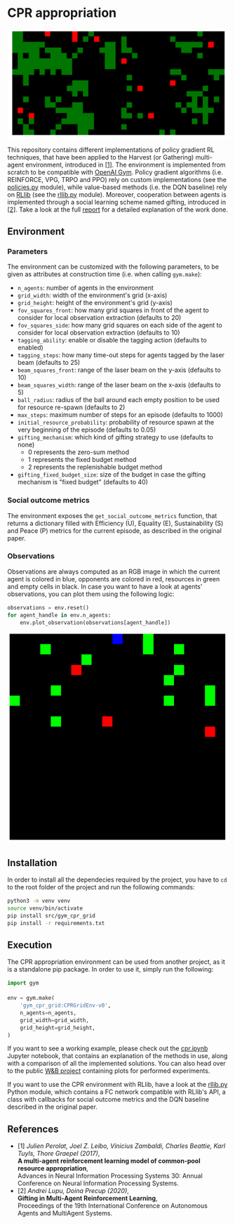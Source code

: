 # CPR appropriation

<p align="center">
	<img src="assets/env-example.png" />
</p>

This repository contains different implementations of policy gradient RL techniques, that have been applied to the Harvest (or Gathering) multi-agent environment, introduced in [[1]](#1). The environment is implemented from scratch to be compatible with [OpenAI Gym](https://gym.openai.com/). Policy gradient algorithms (i.e. REINFORCE, VPG, TRPO and PPO) rely on custom implementations (see the [policies.py](policies.py) module), while value-based methods (i.e. the DQN baseline) rely on [RLlib](https://docs.ray.io/en/latest/rllib.html) (see the [rllib.py](rllib.py) module). Moreover, cooperation between agents is implemented through a social learning scheme named gifting, introduced in [[2]](#2). Take a look at the full [report](report/report.pdf) for a detailed explanation of the work done.

## Environment

### Parameters
The environment can be customized with the following parameters, to be given as attributes at construction time (i.e. when calling `gym.make`):
- `n_agents`: number of agents in the environment
- `grid_width`: width of the environment's grid (x-axis)
- `grid_height`: height of the environment's grid (y-axis)
- `fov_squares_front`: how many grid squares in front of the agent to consider for local observation extraction (defaults to 20)
- `fov_squares_side`: how many grid squares on each side of the agent to consider for local observation extraction (defaults to 10)
- `tagging_ability`: enable or disable the tagging action (defaults to enabled)
- `tagging_steps`: how many time-out steps for agents tagged by the laser beam (defaults to 25)
- `beam_squares_front`: range of the laser beam on the y-axis (defaults to 10)
- `beam_squares_width`: range of the laser beam on the x-axis (defaults to 5)
- `ball_radius`: radius of the ball around each empty position to be used for resource re-spawn (defaults to 2)
- `max_steps`: maximum number of steps for an episode (defaults to 1000)
- `initial_resource_probability`: probability of resource spawn at the very beginning of the episode (defaults to 0.05)
- `gifting_mechanism`: which kind of gifting strategy to use (defaults to none)
  - 0 represents the zero-sum method
  - 1 represents the fixed budget method
  - 2 represents the replenishable budget method
- `gifting_fixed_budget_size`: size of the budget in case the gifting mechanism is "fixed budget" (defaults to 40)

### Social outcome metrics
The environment exposes the `get_social_outcome_metrics` function, that returns a dictionary filled with Efficiency (U), Equality (E), Sustainability (S) and Peace (P) metrics for the current episode, as described in the original paper.

### Observations
Observations are always computed as an RGB image in which the current agent is colored in blue, opponents are colored in red, resources in green and empty cells in black. In case you want to have a look at agents' observations, you can plot them using the following logic:
```python
observations = env.reset()
for agent_handle in env.n_agents:
	env.plot_observation(observations[agent_handle])
```

<p align="center">
	<img src="assets/obs-example.png" />
</p>

## Installation
In order to install all the dependecies required by the project, you have to `cd` to the root folder of the project and run the following commands:

```bash
python3 -m venv venv
source venv/bin/activate
pip install src/gym_cpr_grid
pip install -r requirements.txt
```

## Execution
The CPR appropriation environment can be used from another project, as it is a standalone pip package. In order to use it, simply run the following:
```python
import gym

env = gym.make(
    'gym_cpr_grid:CPRGridEnv-v0', 
    n_agents=n_agents, 
    grid_width=grid_width, 
    grid_height=grid_height,
)
```

If you want to see a working example, please check out the [cpr.ipynb](cpr.ipynb) Jupyter notebook, that contains an explanation of the methods in use, along with a comparison of all the implemented solutions. You can also head over to the public [W&B project](https://wandb.ai/wadaboa/cpr-appropriation) containing plots for performed experiments.

If you want to use the CPR environment with RLlib, have a look at the [rllib.py](rllib.py) Python module, which contains a FC network compatible with RLlib's API, a class with callbacks for social outcome metrics and the DQN baseline described in the original paper.

## References
- <a id="1">[1]</a>
  _Julien Perolat, Joel Z. Leibo, Vinicius Zambaldi, Charles Beattie, Karl Tuyls, Thore Graepel (2017)_,\
  **A multi-agent reinforcement learning model of common-pool resource appropriation**,\
  Advances in Neural Information Processing Systems 30: Annual Conference on Neural Information Processing Systems.
- <a id="2">[2]</a>
  _Andrei Lupu, Doina Precup (2020)_,\
  **Gifting in Multi-Agent Reinforcement Learning**,\
  Proceedings of the 19th International Conference on Autonomous Agents and MultiAgent Systems.
